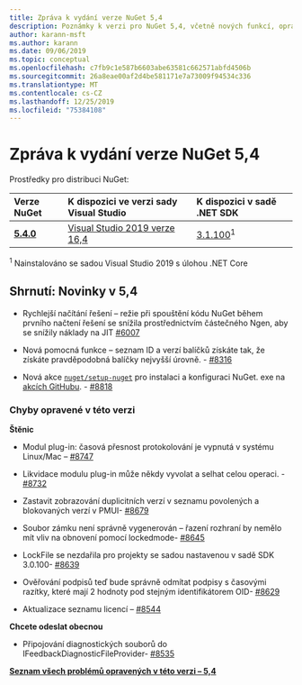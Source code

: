 ```yaml
---
title: Zpráva k vydání verze NuGet 5,4
description: Poznámky k verzi pro NuGet 5,4, včetně nových funkcí, oprav chyb a chcete odeslat obecnou.
author: karann-msft
ms.author: karann
ms.date: 09/06/2019
ms.topic: conceptual
ms.openlocfilehash: c7fb9c1e587b6603abe63581c662571abfd4506b
ms.sourcegitcommit: 26a8eae00af2d4be581171e7a73009f94534c336
ms.translationtype: MT
ms.contentlocale: cs-CZ
ms.lasthandoff: 12/25/2019
ms.locfileid: "75384108"
---
```

# <a name="nuget-54-release-notes"></a>Zpráva k vydání verze NuGet 5,4

Prostředky pro distribuci NuGet:

| Verze NuGet | K dispozici ve verzi sady Visual Studio| K dispozici v sadě .NET SDK|
|:---|:---|:---|
| [**5.4.0**](https://nuget.org/downloads) | [Visual Studio 2019 verze 16,4](https://visualstudio.microsoft.com/downloads/) | [3.1.100](https://dotnet.microsoft.com/download/dotnet-core/3.1)<sup>1</sup> |

<sup>1</sup> Nainstalováno se sadou Visual Studio 2019 s úlohou .NET Core

## <a name="summary-whats-new-in-54"></a>Shrnutí: Novinky v 5,4

* Rychlejší načítání řešení – režie při spouštění kódu NuGet během prvního načtení řešení se snížila prostřednictvím částečného Ngen, aby se snížily náklady na JIT [#6007](https://github.com/NuGet/Home/issues/6007)

* Nová pomocná funkce – seznam ID a verzí balíčků získáte tak, že získáte pravděpodobná balíčky nejvyšší úrovně. - [#8316](https://github.com/NuGet/Home/issues/8316)

* Nová akce [`nuget/setup-nuget`](https://github.com/marketplace/actions/setup-nuget-exe-for-use-with-actions) pro instalaci a konfiguraci NuGet. exe na [akcích GitHubu](https://github.com/features/actions). - [#8818](https://github.com/NuGet/Home/issues/8818)

### <a name="issues-fixed-in-this-release"></a>Chyby opravené v této verzi

**Štěnic**

* Modul plug-in: časová přesnost protokolování je vypnutá v systému Linux/Mac – [#8747](https://github.com/NuGet/Home/issues/8747)

* Likvidace modulu plug-in může někdy vyvolat a selhat celou operaci. - [#8732](https://github.com/NuGet/Home/issues/8732)

* Zastavit zobrazování duplicitních verzí v seznamu povolených a blokovaných verzí v PMUI- [#8679](https://github.com/NuGet/Home/issues/8679)

* Soubor zámku není správně vygenerován – řazení rozhraní by nemělo mít vliv na obnovení pomocí lockedmode- [#8645](https://github.com/NuGet/Home/issues/8645)

* LockFile se nezdařila pro projekty se sadou <RuntimeIdentifiers> nastavenou v sadě SDK 3.0.100- [#8639](https://github.com/NuGet/Home/issues/8639)

* Ověřování podpisů teď bude správně odmítat podpisy s časovými razítky, které mají 2 hodnoty pod stejným identifikátorem OID- [#8629](https://github.com/NuGet/Home/issues/8629)

* Aktualizace seznamu licencí – [#8544](https://github.com/NuGet/Home/issues/8544)

**Chcete odeslat obecnou**

* Připojování diagnostických souborů do IFeedbackDiagnosticFileProvider- [#8535](https://github.com/NuGet/Home/issues/8535)

**[Seznam všech problémů opravených v této verzi – 5,4](https://github.com/nuget/home/issues?q=is%3Aissue+is%3Aclosed+milestone%3A%225.4")**

